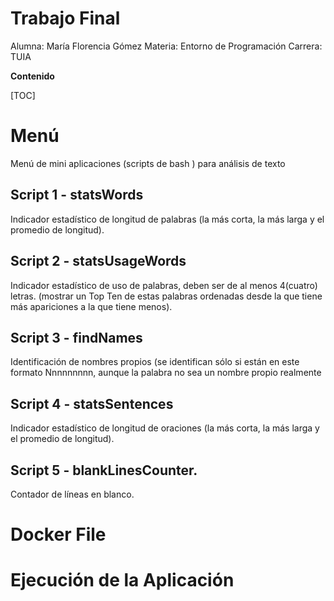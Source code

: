 # Trabajo Final
Alumna: María Florencia Gómez
Materia: Entorno de Programación
Carrera: TUIA

**Contenido**

[TOC]

# Menú
Menú de mini aplicaciones (scripts de bash ) para análisis de texto
## Script 1 - statsWords
Indicador estadístico de longitud de palabras (la más corta, la más larga y el
promedio de longitud).
## Script 2 - statsUsageWords
Indicador estadístico de uso de palabras, deben ser de al menos 4(cuatro)
letras. (mostrar un Top Ten de estas palabras ordenadas desde la que tiene
más apariciones a la que tiene menos). 
## Script 3 - findNames
Identificación de nombres propios (se identifican sólo si están en este formato Nnnnnnnnn, aunque la palabra no sea un nombre propio realmente
## Script 4 -  statsSentences
Indicador estadístico de longitud de oraciones (la más corta, la más larga y el
promedio de longitud).
## Script 5 - blankLinesCounter.
Contador de líneas en blanco. 
# Docker File
# Ejecución de la Aplicación

